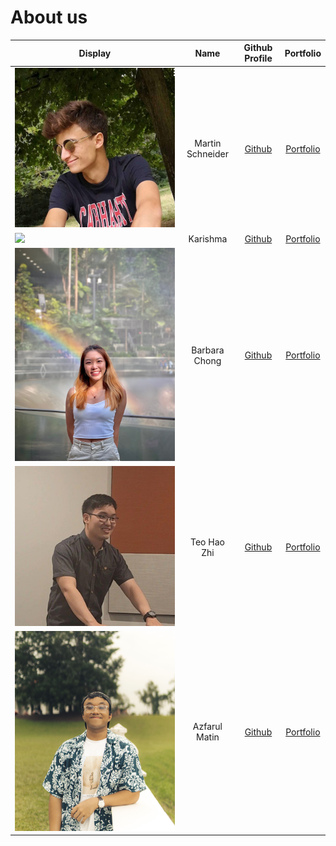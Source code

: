 # About us

| Display                     |       Name       |               Github Profile               |            Portfolio             |
|-----------------------------|:----------------:|:------------------------------------------:|:--------------------------------:|
| ![](team/Martin.jpeg)       | Martin Schneider | [Github](https://github.com/martinschnder) |   [Portfolio](team/Martin.md)    |
| ![](team/Karishma.png)      |     Karishma     |  [Github](https://github.com/karishma-t)   |  [Portfolio](team/karishma.md)   |
| ![](team/Barbara_image.JPG) |  Barbara Chong   |  [Github](https://github.com/barbaracwx)   | [Portfolio](team/Barbaracwx.md)  |
| ![](team/HaoZhi.png)        |   Teo Hao Zhi    |   [Github](https://github.com/TeoHaoZhi)   |   [Portfolio](team/HaoZhi.md)    |
| ![](team/Azfarul.JPG)       |  Azfarul Matin   | [Github](https://github.com/azfarulmatin)  |   [Portfolio](team/Azfarul.md)   |


